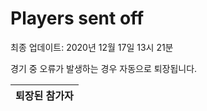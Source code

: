 # Players sent off
최종 업데이트: 2020년 12월 17일 13시 21분


경기 중 오류가 발생하는 경우 자동으로 퇴장됩니다.


| 퇴장된 참가자 |
|:---:|